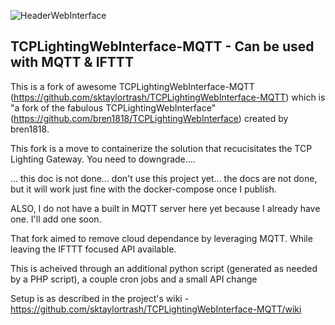 ![HeaderWebInterface](https://user-images.githubusercontent.com/23568795/64644718-85070980-d3d0-11e9-83a8-034f91ee0f4f.png)
## TCPLightingWebInterface-MQTT - Can be used with MQTT & IFTTT
This is a fork of awesome TCPLightingWebInterface-MQTT (https://github.com/sktaylortrash/TCPLightingWebInterface-MQTT) which is "a fork of the fabulous TCPLightingWebInterface" (https://github.com/bren1818/TCPLightingWebInterface) created by bren1818.

This fork is a move to containerize the solution that recucisitates the TCP Lighting Gateway. You need to downgrade....

... this doc is not done... don't use this project yet... the docs are not done, but it will work just fine with the docker-compose once I publish.

ALSO, I do not have a built in MQTT server here yet because I already have one. I'll add one soon.

That fork aimed to remove cloud dependance by leveraging MQTT. While leaving the IFTTT focused API available. 

This is acheived through an additional python script (generated as needed by a PHP script), a couple cron jobs and a small API change 

Setup is as described in the project's wiki - https://github.com/sktaylortrash/TCPLightingWebInterface-MQTT/wiki



